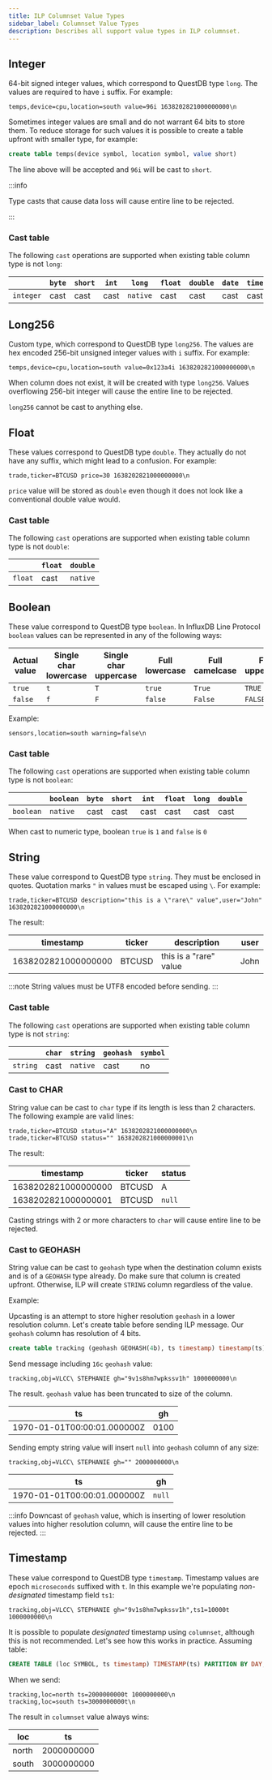 ```yaml
---
title: ILP Columnset Value Types
sidebar_label: Columnset Value Types
description: Describes all support value types in ILP columnset.
---
```


## Integer

64-bit signed integer values, which correspond to QuestDB type `long`. The
values are required to have `i` suffix. For example:

```shell
temps,device=cpu,location=south value=96i 1638202821000000000\n
```

Sometimes integer values are small and do not warrant 64 bits to store them. To
reduce storage for such values it is possible to create a table upfront with
smaller type, for example:

```sql
create table temps(device symbol, location symbol, value short)
```

The line above will be accepted and `96i` will be cast to `short`.

:::info

Type casts that cause data loss will cause entire line to be rejected.

:::

### Cast table

The following `cast` operations are supported when existing table column type is
not `long`:

|           | `byte` | `short` | `int` | `long`   | `float` | `double` | `date` | `timestamp` |
| --------- | ------ | ------- | ----- | -------- | ------- | -------- | ------ | ----------- |
| `integer` | cast   | cast    | cast  | `native` | cast    | cast     | cast   | cast        |

## Long256

Custom type, which correspond to QuestDB type `long256`. The values are hex
encoded 256-bit unsigned integer values with `i` suffix. For example:

```shell
temps,device=cpu,location=south value=0x123a4i 1638202821000000000\n
```

When column does not exist, it will be created with type `long256`. Values
overflowing 256-bit integer will cause the entire line to be rejected.

`long256` cannot be cast to anything else.

## Float

These values correspond to QuestDB type `double`. They actually do not have any
suffix, which might lead to a confusion. For example:

```shell
trade,ticker=BTCUSD price=30 1638202821000000000\n
```

`price` value will be stored as `double` even though it does not look like a
conventional double value would.

### Cast table

The following `cast` operations are supported when existing table column type is
not `double`:

|         | `float` | `double` |
| ------- | ------- | -------- |
| `float` | cast    | `native` |

## Boolean

These value correspond to QuestDB type `boolean`. In InfluxDB Line Protocol
`boolean` values can be represented in any of the following ways:

| Actual value | Single char lowercase | Single char uppercase | Full lowercase | Full camelcase | Full uppercase |
| ------------ | --------------------- | --------------------- | -------------- | -------------- | -------------- |
| `true`       | `t`                   | `T`                   | `true`         | `True`         | `TRUE`         |
| `false`      | `f`                   | `F`                   | `false`        | `False`        | `FALSE`        |

Example:

```shell
sensors,location=south warning=false\n
```

### Cast table

The following `cast` operations are supported when existing table column type is
not `boolean`:

|           | `boolean` | `byte` | `short` | `int` | `float` | `long` | `double` |
| --------- | --------- | ------ | ------- | ----- | ------- | ------ | -------- |
| `boolean` | `native`  | cast   | cast    | cast  | cast    | cast   | cast     |

When cast to numeric type, boolean `true` is `1` and `false` is `0`

## String

These value correspond to QuestDB type `string`. They must be enclosed in
quotes. Quotation marks `"` in values must be escaped using `\`. For example:

```shell
trade,ticker=BTCUSD description="this is a \"rare\" value",user="John" 1638202821000000000\n
```

The result:

| timestamp           | ticker | description            | user |
| ------------------- | ------ | ---------------------- | ---- |
| 1638202821000000000 | BTCUSD | this is a "rare" value | John |

:::note String values must be UTF8 encoded before sending. :::

### Cast table

The following `cast` operations are supported when existing table column type is
not `string`:

|          | `char` | `string` | `geohash` | `symbol` |
| -------- | ------ | -------- | --------- | -------- |
| `string` | cast   | `native` | cast      | no       |

### Cast to CHAR

String value can be cast to `char` type if its length is less than 2 characters.
The following example are valid lines:

```shell
trade,ticker=BTCUSD status="A" 1638202821000000000\n
trade,ticker=BTCUSD status="" 1638202821000000001\n
```

The result:

| timestamp           | ticker | status |
| ------------------- | ------ | ------ |
| 1638202821000000000 | BTCUSD | A      |
| 1638202821000000001 | BTCUSD | `null` |

Casting strings with 2 or more characters to `char` will cause entire line to be
rejected.

### Cast to GEOHASH

String value can be cast to `geohash` type when the destination column exists
and is of a `GEOHASH` type already. Do make sure that column is created upfront.
Otherwise, ILP will create `STRING` column regardless of the value.

Example:

Upcasting is an attempt to store higher resolution `geohash` in a lower
resolution column. Let's create table before sending ILP message. Our `geohash`
column has resolution of 4 bits.

```sql
create table tracking (geohash GEOHASH(4b), ts timestamp) timestamp(ts) partition by hour;
```

Send message including `16c` `geohash` value:

```shell
tracking,obj=VLCC\ STEPHANIE gh="9v1s8hm7wpkssv1h" 1000000000\n
```

The result. `geohash` value has been truncated to size of the column.

| ts                          | gh   |
| --------------------------- | ---- |
| 1970-01-01T00:00:01.000000Z | 0100 |

Sending empty string value will insert `null` into `geohash` column of any size:

```shell
tracking,obj=VLCC\ STEPHANIE gh="" 2000000000\n
```

| ts                          | gh     |
| --------------------------- | ------ |
| 1970-01-01T00:00:01.000000Z | `null` |

:::info Downcast of `geohash` value, which is inserting of lower resolution
values into higher resolution column, will cause the entire line to be rejected.
:::

## Timestamp

These value correspond to QuestDB type `timestamp`. Timestamp values are epoch
`microseconds` suffixed with `t`. In this example we're populating
_non-designated_ timestamp field `ts1`:

```shell
tracking,obj=VLCC\ STEPHANIE gh="9v1s8hm7wpkssv1h",ts1=10000t 1000000000\n
```

It is possible to populate _designated_ timestamp using `columnset`, although
this is not recommended. Let's see how this works in practice. Assuming table:

```sql
CREATE TABLE (loc SYMBOL, ts timestamp) TIMESTAMP(ts) PARTITION BY DAY;
```

When we send:

```shell title="Sending mixed desginated timestamp values"
tracking,loc=north ts=2000000000t 1000000000\n
tracking,loc=south ts=3000000000t\n
```

The result in `columnset` value always wins:

| loc   | ts         |
| ----- | ---------- |
| north | 2000000000 |
| south | 3000000000 |
